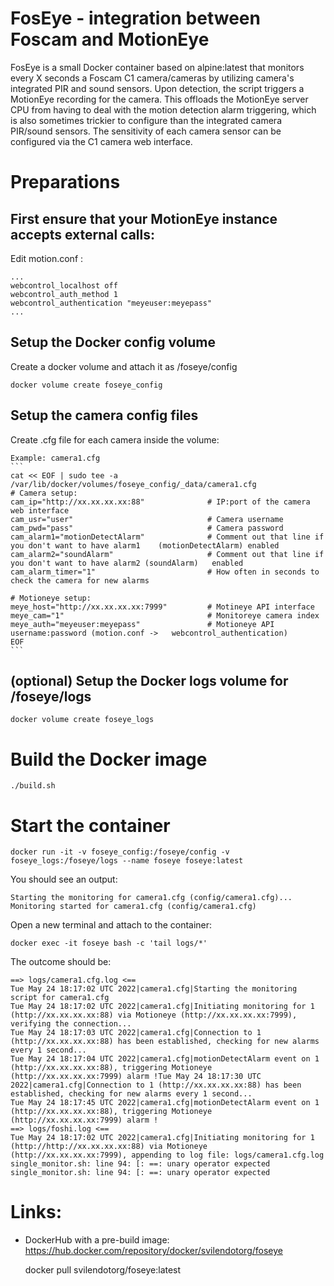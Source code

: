 # FosEye - integration between Foscam and MotionEye
FosEye is a small Docker container based on alpine:latest that monitors every X seconds a Foscam C1 camera/cameras by utilizing camera's integrated PIR and sound sensors. Upon detection, the script triggers a MotionEye recording for the camera. This offloads the MotionEye server CPU from having to deal with the motion detection alarm triggering, which is also sometimes trickier to configure than the integrated camera PIR/sound sensors. The sensitivity of each camera sensor can be configured via the C1 camera web interface.

# Preparations

## First ensure that your MotionEye instance accepts external calls:
Edit motion.conf :
```
...
webcontrol_localhost off
webcontrol_auth_method 1
webcontrol_authentication "meyeuser:meyepass"
...
```
## Setup the Docker config volume
Create a docker volume and attach it as /foseye/config

    docker volume create foseye_config


## Setup the camera config files
Create .cfg file for each camera inside the volume:

    Example: camera1.cfg
    ```
    cat << EOF | sudo tee -a /var/lib/docker/volumes/foseye_config/_data/camera1.cfg
    # Camera setup:
    cam_ip="http://xx.xx.xx.xx:88"	            # IP:port of the camera web interface
    cam_usr="user"			 	                # Camera username
    cam_pwd="pass"		 	                    # Camera password
    cam_alarm1="motionDetectAlarm"              # Comment out that line if you don't want to have alarm1    (motionDetectAlarm) enabled
    cam_alarm2="soundAlarm"                     # Comment out that line if you don't want to have alarm2 (soundAlarm)   enabled
    cam_alarm_timer="1"                         # How often in seconds to check the camera for new alarms

    # Motioneye setup:
    meye_host="http://xx.xx.xx.xx:7999"		    # Motineye API interface
    meye_cam="1"			                    # Monitoreye camera index
    meye_auth="meyeuser:meyepass"	            # Motioneye API username:password (motion.conf ->   webcontrol_authentication)
    EOF
    ```

## (optional) Setup the Docker logs volume for /foseye/logs
    docker volume create foseye_logs


# Build the Docker image
    ./build.sh

# Start the container
    docker run -it -v foseye_config:/foseye/config -v foseye_logs:/foseye/logs --name foseye foseye:latest

You should see an output:
```
Starting the monitoring for camera1.cfg (config/camera1.cfg)...
Monitoring started for camera1.cfg (config/camera1.cfg)
```

Open a new terminal and attach to the container:

    docker exec -it foseye bash -c 'tail logs/*'

The outcome should be:
```
==> logs/camera1.cfg.log <==
Tue May 24 18:17:02 UTC 2022|camera1.cfg|Starting the monitoring script for camera1.cfg
Tue May 24 18:17:02 UTC 2022|camera1.cfg|Initiating monitoring for 1 (http://xx.xx.xx.xx:88) via Motioneye (http://xx.xx.xx.xx:7999), verifying the connection...
Tue May 24 18:17:03 UTC 2022|camera1.cfg|Connection to 1 (http://xx.xx.xx.xx:88) has been established, checking for new alarms every 1 second...
Tue May 24 18:17:04 UTC 2022|camera1.cfg|motionDetectAlarm event on 1 (http://xx.xx.xx.xx:88), triggering Motioneye (http://xx.xx.xx.xx:7999) alarm !Tue May 24 18:17:30 UTC 2022|camera1.cfg|Connection to 1 (http://xx.xx.xx.xx:88) has been established, checking for new alarms every 1 second...
Tue May 24 18:17:45 UTC 2022|camera1.cfg|motionDetectAlarm event on 1 (http://xx.xx.xx.xx:88), triggering Motioneye (http://xx.xx.xx.xx:7999) alarm !
==> logs/foshi.log <==
Tue May 24 18:17:02 UTC 2022|camera1.cfg|Initiating monitoring for 1 (http://http://xx.xx.xx.xx:88) via Motioneye (http://xx.xx.xx.xx:7999), appending to log file: logs/camera1.cfg.log
single_monitor.sh: line 94: [: ==: unary operator expected
single_monitor.sh: line 94: [: ==: unary operator expected
```

# Links:
* DockerHub with a pre-build image: https://hub.docker.com/repository/docker/svilendotorg/foseye

    docker pull svilendotorg/foseye:latest